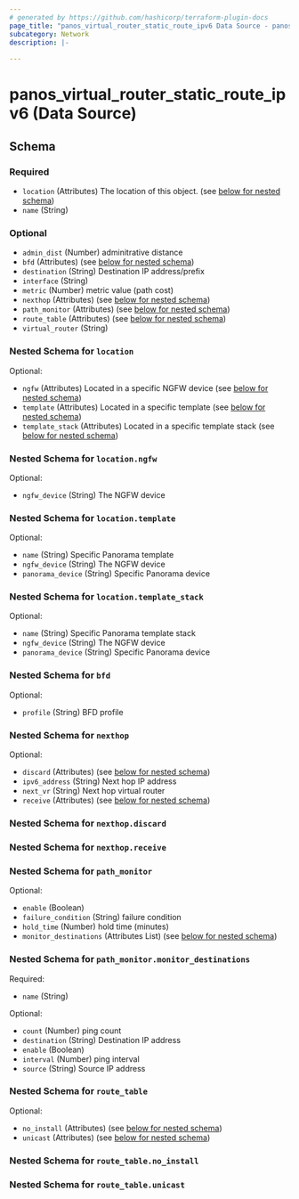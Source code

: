 ```yaml
---
# generated by https://github.com/hashicorp/terraform-plugin-docs
page_title: "panos_virtual_router_static_route_ipv6 Data Source - panos"
subcategory: Network
description: |-
  
---
```


# panos_virtual_router_static_route_ipv6 (Data Source)





<!-- schema generated by tfplugindocs -->
## Schema

### Required

- `location` (Attributes) The location of this object. (see [below for nested schema](#nestedatt--location))
- `name` (String)

### Optional

- `admin_dist` (Number) adminitrative distance
- `bfd` (Attributes) (see [below for nested schema](#nestedatt--bfd))
- `destination` (String) Destination IP address/prefix
- `interface` (String)
- `metric` (Number) metric value (path cost)
- `nexthop` (Attributes) (see [below for nested schema](#nestedatt--nexthop))
- `path_monitor` (Attributes) (see [below for nested schema](#nestedatt--path_monitor))
- `route_table` (Attributes) (see [below for nested schema](#nestedatt--route_table))
- `virtual_router` (String)

<a id="nestedatt--location"></a>
### Nested Schema for `location`

Optional:

- `ngfw` (Attributes) Located in a specific NGFW device (see [below for nested schema](#nestedatt--location--ngfw))
- `template` (Attributes) Located in a specific template (see [below for nested schema](#nestedatt--location--template))
- `template_stack` (Attributes) Located in a specific template stack (see [below for nested schema](#nestedatt--location--template_stack))

<a id="nestedatt--location--ngfw"></a>
### Nested Schema for `location.ngfw`

Optional:

- `ngfw_device` (String) The NGFW device


<a id="nestedatt--location--template"></a>
### Nested Schema for `location.template`

Optional:

- `name` (String) Specific Panorama template
- `ngfw_device` (String) The NGFW device
- `panorama_device` (String) Specific Panorama device


<a id="nestedatt--location--template_stack"></a>
### Nested Schema for `location.template_stack`

Optional:

- `name` (String) Specific Panorama template stack
- `ngfw_device` (String) The NGFW device
- `panorama_device` (String) Specific Panorama device



<a id="nestedatt--bfd"></a>
### Nested Schema for `bfd`

Optional:

- `profile` (String) BFD profile


<a id="nestedatt--nexthop"></a>
### Nested Schema for `nexthop`

Optional:

- `discard` (Attributes) (see [below for nested schema](#nestedatt--nexthop--discard))
- `ipv6_address` (String) Next hop IP address
- `next_vr` (String) Next hop virtual router
- `receive` (Attributes) (see [below for nested schema](#nestedatt--nexthop--receive))

<a id="nestedatt--nexthop--discard"></a>
### Nested Schema for `nexthop.discard`


<a id="nestedatt--nexthop--receive"></a>
### Nested Schema for `nexthop.receive`



<a id="nestedatt--path_monitor"></a>
### Nested Schema for `path_monitor`

Optional:

- `enable` (Boolean)
- `failure_condition` (String) failure condition
- `hold_time` (Number) hold time (minutes)
- `monitor_destinations` (Attributes List) (see [below for nested schema](#nestedatt--path_monitor--monitor_destinations))

<a id="nestedatt--path_monitor--monitor_destinations"></a>
### Nested Schema for `path_monitor.monitor_destinations`

Required:

- `name` (String)

Optional:

- `count` (Number) ping count
- `destination` (String) Destination IP address
- `enable` (Boolean)
- `interval` (Number) ping interval
- `source` (String) Source IP address



<a id="nestedatt--route_table"></a>
### Nested Schema for `route_table`

Optional:

- `no_install` (Attributes) (see [below for nested schema](#nestedatt--route_table--no_install))
- `unicast` (Attributes) (see [below for nested schema](#nestedatt--route_table--unicast))

<a id="nestedatt--route_table--no_install"></a>
### Nested Schema for `route_table.no_install`


<a id="nestedatt--route_table--unicast"></a>
### Nested Schema for `route_table.unicast`